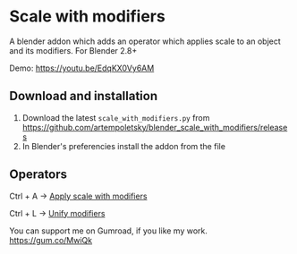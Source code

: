 # Scale with modifiers
A blender addon which adds an operator which applies scale to an object and its modifiers. For Blender 2.8+

Demo: https://youtu.be/EdqKX0Vy6AM

## Download and installation

1. Download the latest `scale_with_modifiers.py` from https://github.com/artempoletsky/blender_scale_with_modifiers/releases
2. In Blender's preferencies install the addon from the file

## Operators

Ctrl + A -> [Apply scale with modifiers](./apply_scale.md)

Ctrl + L -> [Unify modifiers](./unify.md)

You can support me on Gumroad, if you like my work.
https://gum.co/MwiQk
